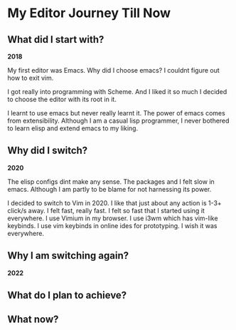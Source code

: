 # My Editor Journey Till Now

## What did I start with?
**2018** 

My first editor was Emacs. Why did I choose emacs? I couldnt figure out how to exit vim. 

I got really into programming with Scheme. And I liked it so much I decided to choose the editor with its root in it.

I learnt to use emacs but never really learnt it. The power of emacs comes from extensibility. Although I am a casual lisp programmer, I never bothered to learn elisp and extend emacs to my liking.

## Why did I switch?
**2020**

The elisp configs dint make any sense. The packages and I felt slow in emacs. Although I am partly to be blame for not harnessing its power.

I decided to switch to Vim in 2020.
I like that just about any action is 1-3+ click/s away. I felt fast, really fast.
I felt so fast that I started using it everywhere. I use Vimium in my browser.
I use i3wm which has vim-like keybinds. I use vim keybinds in online ides for prototyping. I wish it was everywhere.

## Why I am switching again?
**2022**

## What do I plan to achieve?

## What now?

